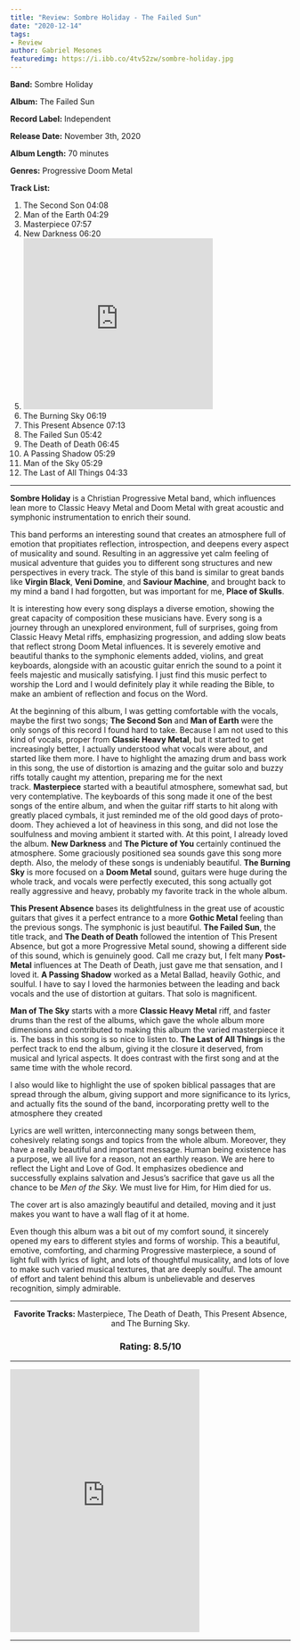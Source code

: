 ```yaml
---
title: "Review: Sombre Holiday - The Failed Sun"
date: "2020-12-14"
tags: 
- Review
author: Gabriel Mesones
featuredimg: https://i.ibb.co/4tv52zw/sombre-holiday.jpg
---
```


**Band:** Sombre Holiday

**Album:** The Failed Sun

**Record Label:** Independent

**Release Date:** November 3th, 2020

**Album Length:** 70 minutes

**Genres:** Progressive Doom Metal

**Track List:**

1. The Second Son 04:08 
2. Man of the Earth 04:29 
3. Masterpiece 07:57 
4. New Darkness 06:20
5. <iframe style="border: 0; width: 340px; height: 307px;" src="https://bandcamp.com/EmbeddedPlayer/album=211969466/size=large/bgcol=ffffff/linkcol=0687f5/artwork=small/transparent=true/" seamless><a href="https://shooklikedeadmen.bandcamp.com/album/the-five-solas-ep">The Five Solas EP by Shook Like Dead Men</a></iframe>
6. The Burning Sky 06:19 
7. This Present Absence 07:13 
8. The Failed Sun 05:42 
9. The Death of Death 06:45 
10. A Passing Shadow 05:29 
11. Man of the Sky 05:29 
12. The Last of All Things 04:33

* * *

**Sombre Holiday** is a Christian Progressive Metal band, which influences lean more to Classic Heavy Metal and Doom Metal with great acoustic and symphonic instrumentation to enrich their sound.

This band performs an interesting sound that creates an atmosphere full of emotion that propitiates reflection, introspection, and deepens every aspect of musicality and sound. Resulting in an aggressive yet calm feeling of musical adventure that guides you to different song structures and new perspectives in every track. The style of this band is similar to great bands like **Virgin Black**, **Veni Domine**, and **Saviour Machine**, and brought back to my mind a band I had forgotten, but was important for me, **Place of Skulls**.

It is interesting how every song displays a diverse emotion, showing the great capacity of composition these musicians have. Every song is a journey through an unexplored environment, full of surprises, going from Classic Heavy Metal riffs, emphasizing progression, and adding slow beats that reflect strong Doom Metal influences. It is severely emotive and beautiful thanks to the symphonic elements added, violins, and great keyboards, alongside with an acoustic guitar enrich the sound to a point it feels majestic and musically satisfying. I just find this music perfect to worship the Lord and I would definitely play it while reading the Bible, to make an ambient of reflection and focus on the Word.

At the beginning of this album, I was getting comfortable with the vocals, maybe the first two songs; **The Second Son** and **Man of Earth** were the only songs of this record I found hard to take. Because I am not used to this kind of vocals, proper from **Classic Heavy Metal**, but it started to get increasingly better, I actually understood what vocals were about, and started like them more. I have to highlight the amazing drum and bass work in this song, the use of distortion is amazing and the guitar solo and buzzy riffs totally caught my attention, preparing me for the next track. **Masterpiece** started with a beautiful atmosphere, somewhat sad, but very contemplative. The keyboards of this song made it one of the best songs of the entire album, and when the guitar riff starts to hit along with greatly placed cymbals, it just reminded me of the old good days of proto-doom. They achieved a lot of heaviness in this song, and did not lose the soulfulness and moving ambient it started with. At this point, I already loved the album. **New Darkness** and **The Picture of You** certainly continued the atmosphere. Some graciously positioned sea sounds gave this song more depth. Also, the melody of these songs is undeniably beautiful. **The Burning Sky** is more focused on a **Doom Metal** sound, guitars were huge during the whole track, and vocals were perfectly executed, this song actually got really aggressive and heavy, probably my favorite track in the whole album.

**This Present Absence** bases its delightfulness in the great use of acoustic guitars that gives it a perfect entrance to a more **Gothic Metal** feeling than the previous songs. The symphonic is just beautiful. **The Failed Sun**, the title track, and **The Death of Death** followed the intention of This Present Absence, but got a more Progressive Metal sound, showing a different side of this sound, which is genuinely good. Call me crazy but, I felt many **Post-Metal** influences at The Death of Death, just gave me that sensation, and I loved it. **A Passing Shadow** worked as a Metal Ballad, heavily Gothic, and soulful. I have to say I loved the harmonies between the leading and back vocals and the use of distortion at guitars. That solo is magnificent.

**Man of The Sky** starts with a more **Classic Heavy Metal** riff, and faster drums than the rest of the albums, which gave the whole album more dimensions and contributed to making this album the varied masterpiece it is. The bass in this song is so nice to listen to. **The Last of All Things** is the perfect track to end the album, giving it the closure it deserved, from musical and lyrical aspects. It does contrast with the first song and at the same time with the whole record.

I also would like to highlight the use of spoken biblical passages that are spread through the album, giving support and more significance to its lyrics, and actually fits the sound of the band, incorporating pretty well to the atmosphere they created

Lyrics are well written, interconnecting many songs between them, cohesively relating songs and topics from the whole album. Moreover, they have a really beautiful and important message. Human being existence has a purpose, we all live for a reason, not an earthly reason. We are here to reflect the Light and Love of God. It emphasizes obedience and successfully explains salvation and Jesus’s sacrifice that gave us all the chance to be ­_Men of the Sky._ We must live for Him, for Him died for us.

The cover art is also amazingly beautiful and detailed, moving and it just makes you want to have a wall flag of it at home.

Even though this album was a bit out of my comfort sound, it sincerely opened my ears to different styles and forms of worship. This a beautiful, emotive, comforting, and charming Progressive masterpiece, a sound of light full with lyrics of light, and lots of thoughtful musicality, and lots of love to make such varied musical textures, that are deeply soulful. The amount of effort and talent behind this album is unbelievable and deserves recognition, simply admirable.
***

<p style="text-align:center;"><span style="font-weight:bold;">Favorite Tracks:</span> Masterpiece, The Death of Death, This Present Absence, and The Burning Sky. </p>
<h3 style="text-align:center;">Rating: 8.5/10</h3>



* * *

<iframe style="border: 0; width: 340px; height: 472px;" src="https://bandcamp.com/EmbeddedPlayer/album=2688863757/size=large/bgcol=ffffff/linkcol=0687f5/artwork=small/transparent=true/" seamless><a href="https://sombreholiday.bandcamp.com/album/the-failed-sun">The Failed Sun by Sombre Holiday</a></iframe>


* * *
